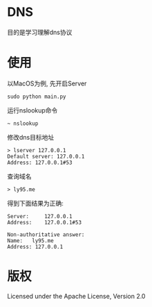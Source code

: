 # DNS

目的是学习理解dns协议

# 使用

以MacOS为例, 先开启Server

    sudo python main.py

运行nslookup命令

    ~ nslookup

修改dns目标地址

    > lserver 127.0.0.1
    Default server: 127.0.0.1
    Address: 127.0.0.1#53

查询域名

    > ly95.me


得到下面结果为正确:

    Server:		127.0.0.1
    Address:	127.0.0.1#53

    Non-authoritative answer:
    Name:	ly95.me
    Address: 127.0.0.1

# 版权

Licensed under the Apache License, Version 2.0